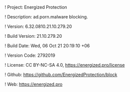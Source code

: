 ! Project: Energized Protection

! Description: ad.porn.malware blocking.

! Version: 6.32.0810.21.10.279.20

! Build Version: 21.10.279.20

! Build Date: Wed, 06 Oct 21 20:19:10 +06

! Version Code: 2792019

! License: CC BY-NC-SA 4.0, https://energized.pro/license

! Github: https://github.com/EnergizedProtection/block

! Web: https://energized.pro
